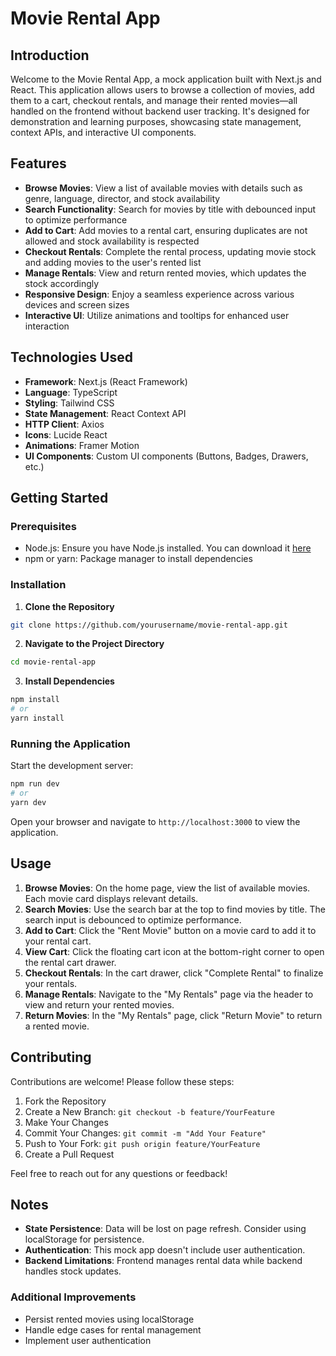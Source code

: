 # Movie Rental App

## Introduction
Welcome to the Movie Rental App, a mock application built with Next.js and React. This application allows users to browse a collection of movies, add them to a cart, checkout rentals, and manage their rented movies—all handled on the frontend without backend user tracking. It's designed for demonstration and learning purposes, showcasing state management, context APIs, and interactive UI components.

## Features
- **Browse Movies**: View a list of available movies with details such as genre, language, director, and stock availability
- **Search Functionality**: Search for movies by title with debounced input to optimize performance
- **Add to Cart**: Add movies to a rental cart, ensuring duplicates are not allowed and stock availability is respected
- **Checkout Rentals**: Complete the rental process, updating movie stock and adding movies to the user's rented list
- **Manage Rentals**: View and return rented movies, which updates the stock accordingly
- **Responsive Design**: Enjoy a seamless experience across various devices and screen sizes
- **Interactive UI**: Utilize animations and tooltips for enhanced user interaction

## Technologies Used
- **Framework**: Next.js (React Framework)
- **Language**: TypeScript
- **Styling**: Tailwind CSS
- **State Management**: React Context API
- **HTTP Client**: Axios
- **Icons**: Lucide React
- **Animations**: Framer Motion
- **UI Components**: Custom UI components (Buttons, Badges, Drawers, etc.)

## Getting Started

### Prerequisites
- Node.js: Ensure you have Node.js installed. You can download it [here](https://nodejs.org)
- npm or yarn: Package manager to install dependencies

### Installation

1. **Clone the Repository**
```bash
git clone https://github.com/yourusername/movie-rental-app.git
```

2. **Navigate to the Project Directory**
```bash
cd movie-rental-app
```

3. **Install Dependencies**
```bash
npm install
# or
yarn install
```

### Running the Application
Start the development server:
```bash
npm run dev
# or
yarn dev
```
Open your browser and navigate to `http://localhost:3000` to view the application.

## Usage

1. **Browse Movies**: On the home page, view the list of available movies. Each movie card displays relevant details.
2. **Search Movies**: Use the search bar at the top to find movies by title. The search input is debounced to optimize performance.
3. **Add to Cart**: Click the "Rent Movie" button on a movie card to add it to your rental cart.
4. **View Cart**: Click the floating cart icon at the bottom-right corner to open the rental cart drawer.
5. **Checkout Rentals**: In the cart drawer, click "Complete Rental" to finalize your rentals.
6. **Manage Rentals**: Navigate to the "My Rentals" page via the header to view and return your rented movies.
7. **Return Movies**: In the "My Rentals" page, click "Return Movie" to return a rented movie.

## Contributing

Contributions are welcome! Please follow these steps:

1. Fork the Repository
2. Create a New Branch: `git checkout -b feature/YourFeature`
3. Make Your Changes
4. Commit Your Changes: `git commit -m "Add Your Feature"`
5. Push to Your Fork: `git push origin feature/YourFeature`
6. Create a Pull Request

Feel free to reach out for any questions or feedback!

## Notes
- **State Persistence**: Data will be lost on page refresh. Consider using localStorage for persistence.
- **Authentication**: This mock app doesn't include user authentication.
- **Backend Limitations**: Frontend manages rental data while backend handles stock updates.

### Additional Improvements
- Persist rented movies using localStorage
- Handle edge cases for rental management
- Implement user authentication
